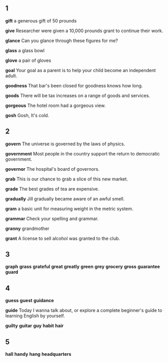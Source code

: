 ## 1
**gift** 
a generous gift of 50 prounds

**give** 
Researcher were given a 10,000 prounds grant to continue their work.

**glance** 
Can you glance through these figures for me?

**glass** 
a glass bowl

**glove** 
a pair of gloves

**goal** 
Your goal as a parent is to help your child become an independent adult.

**goodness**
That bar's been closed for goodness knows how long. 

**goods** 
There will be tax increases on a range of goods and services.

**gorgeous** 
The hotel room had a gorgeous view.

**gosh** 
Gosh, It's cold.

## 2
**govern** 
The universe is governed by the laws of physics.

**government** 
Most people in the country support the return to democratic government.

**governor** 
The hospital's board of governors.

**grab** 
This is our chance to grab a slice of this new market.

**grade** 
The best grades of tea are expensive.

**gradually** 
Jill gradually became aware of an awful smell.

**gram** 
a basic unit for measuring weight in the metric system.

**grammar** 
Check your spelling and grammar.

**granny** 
grandmother

**grant** 
A license to sell alcohol was granted to the club.

## 3
**graph** 
**grass** 
**grateful** 
**great** 
**greatly** 
**green** 
**grey** 
**grocery** 
**gross** 
**guarantee** 
**guard** 

## 4
**guess** 
**guest** 
**guidance** 

**guide**
Today I wanna talk about, or explore a complete beginner's guide to learning English by yourself.

**guilty** 
**guitar** 
**guy** 
**habit** 
**hair** 

## 5
**hall** 
**handy** 
**hang** 
**headquarters** 